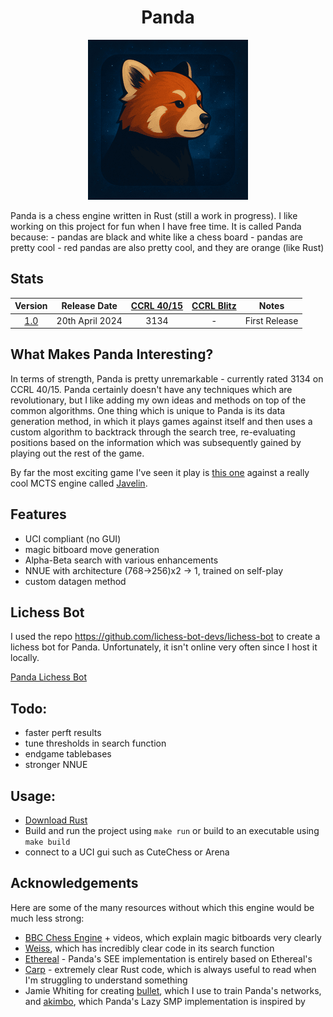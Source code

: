 <h1 align="center">Panda</h1>
<p align="center">
<img src="https://github.com/all-c-a-p-s/Panda/blob/main/panda_logo_small.png">
</p>
Panda is a chess engine written in Rust (still a work in progress). I like working on this project for fun when I have free time. It is called Panda because:
- pandas are black and white like a chess board
- pandas are pretty cool
- red pandas are also pretty cool, and they are orange (like Rust)

## Stats
|                           Version                            |     Release Date    | [CCRL 40/15](https://www.computerchess.org.uk/ccrl/4040/) | [CCRL Blitz](https://computerchess.org.uk/ccrl/404/) | Notes |
| :-----------------------------------------------------------:|:-------------------:|:----:|:----:|:---------------------------:|
| [1.0](https://github.com/all-c-a-p-s/Panda/releases/tag/1.0) |  20th    April 2024 | 3134 |  -   |       First Release         |



## What Makes Panda Interesting?

In terms of strength, Panda is pretty unremarkable - currently rated 3134 on CCRL 40/15. Panda certainly doesn't have any techniques which are revolutionary, but I like adding my own ideas and methods on top of the common algorithms. One thing which is unique to Panda is its data generation method, in which it plays games against itself and then uses a custom algorithm to backtrack through the search tree, re-evaluating positions based on the information which was subsequently gained by playing out the rest of the game.

By far the most exciting game I've seen it play is [this one](https://www.chess.com/analysis/library/22UV4Zu2Bg) against a really cool MCTS engine called [Javelin](https://github.com/TomaszJaworski777/Javelin).

## Features
- UCI compliant (no GUI)
- magic bitboard move generation
- Alpha-Beta search with various enhancements
- NNUE with architecture (768->256)x2 -> 1, trained on self-play
- custom datagen method


## Lichess Bot

I used the repo https://github.com/lichess-bot-devs/lichess-bot to create a lichess bot for Panda. Unfortunately, it isn't online very often since I host it locally.

[Panda Lichess Bot](https://lichess.org/@/RedPandaBot)

## Todo:
- faster perft results
- tune thresholds in search function
- endgame tablebases
- stronger NNUE

## Usage:
- [Download Rust](https://www.rust-lang.org/)
- Build and run the project using ```make run``` or build to an executable using ```make build```
- connect to a UCI gui such as CuteChess or Arena

## Acknowledgements
Here are some of the many resources without which this engine would be much less strong:
- [BBC Chess Engine](https://github.com/maksimKorzh/bbc) + videos, which explain magic bitboards very clearly
- [Weiss](https://github.com/TerjeKir/weiss), which has incredibly clear code in its search function
- [Ethereal](https://github.com/AndyGrant/Ethereal) - Panda's SEE implementation is entirely based on Ethereal's
- [Carp](https://github.com/dede1751/carp) - extremely clear Rust code, which is always useful to read when I'm struggling to understand something
- Jamie Whiting for creating [bullet](https://github.com/jw1912/bullet/tree/main), which I use to train Panda's networks, and [akimbo](https://github.com/jw1912/akimbo/tree/main), which Panda's Lazy SMP implementation is inspired by
